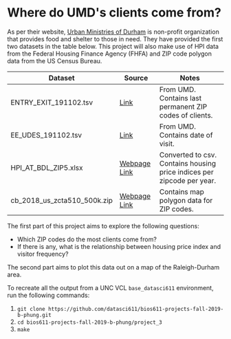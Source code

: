 # Where do UMD's clients come from?

As per their website, [Urban Ministries of Durham](http://www.umdurham.org/) is non-profit organization that provides food and shelter to those in need. They have provided the first two datasets in the table below. This project will also make use of HPI data from the Federal Housing Finance Agency (FHFA) and ZIP code polygon data from the US Census Bureau.

|Dataset|Source|Notes|
|---|---|---|
|ENTRY_EXIT_191102.tsv|[Link](https://raw.githubusercontent.com/biodatascience/datasci611/gh-pages/data/project2_2019/EE_UDES_191102.tsv)|From UMD. Contains last permanent ZIP codes of clients.|
|EE_UDES_191102.tsv|[Link](https://raw.githubusercontent.com/biodatascience/datasci611/gh-pages/data/project2_2019/ENTRY_EXIT_191102.tsv)|From UMD. Contains date of visit.|
|HPI_AT_BDL_ZIP5.xlsx| [Webpage](https://www.fhfa.gov/DataTools/Downloads/Pages/House-Price-Index-Datasets.aspx) [Link](https://www.fhfa.gov/DataTools/Downloads/Documents/HPI/HPI_AT_BDL_ZIP5.xlsx)|Converted to csv. Contains housing price indices per zipcode per year.
|cb_2018_us_zcta510_500k.zip|[Webpage](https://www.census.gov/geographies/mapping-files/time-series/geo/carto-boundary-file.html) [Link](https://www2.census.gov/geo/tiger/GENZ2018/shp/cb_2018_us_zcta510_500k.zip)|Contains map polygon data for ZIP codes.

The first part of this project aims to explore the following questions:
* Which ZIP codes do the most clients come from?
* If there is any, what is the relationship between housing price index and visitor frequency?

The second part aims to plot this data out on a map of the Raleigh-Durham area.

  
To recreate all the output from a UNC VCL `base_datasci611` environment, run the following commands:
1. `git clone https://github.com/datasci611/bios611-projects-fall-2019-b-phung.git`
2. `cd bios611-projects-fall-2019-b-phung/project_3`
3. `make`
